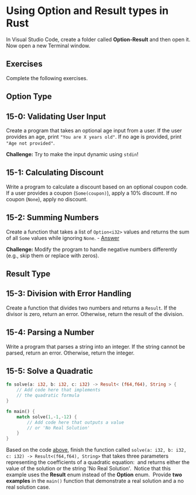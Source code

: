 # Using Option and Result types in Rust

In Visual Studio Code, create a folder called **Option-Result** and then open it. Now open a new Terminal window.

## Exercises

Complete the following exercises.

## Option Type


## 15-0:  Validating User Input

Create a program that takes an optional age input from a user. If the user provides an age, print `"You are X years old"`. If no age is provided, print `"Age not provided"`.

**Challenge:** Try to make the input dynamic using `stdin`!

## 15-1:  Calculating Discount

Write a program to calculate a discount based on an optional coupon code. If a user provides a coupon (`Some(coupon)`), apply a 10% discount. If no coupon (`None`), apply no discount.

## 15-2:  Summing Numbers

Create a function that takes a list of `Option<i32>` values and returns the sum of all `Some` values while ignoring `None`. - [Answer](https://play.rust-lang.org/?version=stable&mode=debug&edition=2021&gist=261ba75f9fdb0eaf8797e7caef1773a1)

**Challenge:** Modify the program to handle negative numbers differently (e.g., skip them or replace with zeros).


## Result Type


## 15-3:  Division with Error Handling

Create a function that divides two numbers and returns a `Result`. If the divisor is zero, return an error. Otherwise, return the result of the division.

## 15-4:  Parsing a Number

Write a program that parses a string into an integer. If the string cannot be parsed, return an error. Otherwise, return the integer.

## 15-5: Solve a Quadratic

```rust
fn solve(a: i32, b: i32, c: i32) -> Result< (f64,f64), String > {
    // Add code here that implements
    // the quadratic formula
}

fn main() {
    match solve(1,-1,-12) {
        // Add code here that outputs a value
        // or 'No Real Solution'
    }
}
```

Based on the code [above](https://play.rust-lang.org/?version=stable&mode=debug&edition=2021&gist=4f3c18f0dc2cef2c3b8dac39ead2ad83), finish the function called `solve(a: i32, b: i32, c: i32) -> Result<(f64,f64), String>` that takes three parameters representing the coefficients of a quadratic equation:  and returns either the value of the solution or the string 'No Real Solution'.  Notice that this example uses the **Result** enum instead of the **Option** enum.  Provide **two examples** in the `main()` function that demonstrate a real solution and a no real solution case.